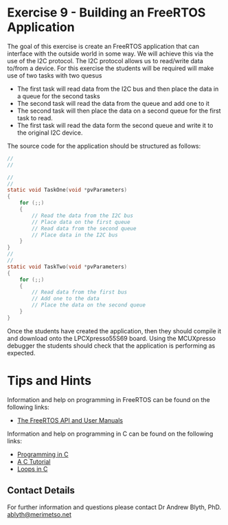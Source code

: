 # Exercise 9 -  Building an FreeRTOS Application

The goal of this exercise is create an FreeRTOS application that can interface with the outside world in some way. We will achieve this via the use of the I2C protocol. The I2C protocol allows us to read/write data to/from a device.  For this exercise the students will be required will make use of two tasks with two quesus

* The first task will read data from the I2C bus and then place the data in a queue for the second tasks
* The second task will read the data from the queue and add one to it
* The second task will then place the data on a second queue for the first task to read.
* The first task will read the data form the second queue and write it to the original I2C device.

The source code for the application should be structured as follows:

```c
//
//

//
//
static void TaskOne(void *pvParameters)
{
    for (;;)
    {
        // Read the data from the I2C bus
        // Place data on the first queue
        // Read data from the second queue
        // Place data in the I2C bus
    }
}
//
//
static void TaskTwo(void *pvParameters)
{
    for (;;)
    {
        // Read data from the first bus
        // Add one to the data
        // Place the data on the second queue
    }
}
```

Once the students have created the application, then they should compile it and download onto the LPCXpresso55S69 board. Using the MCUXpresso debugger the students should check that the application is performing as expected.

# Tips and Hints
Information and help on programming in FreeRTOS can be found on the following links:
* [The FreeRTOS API and User Manuals](https://www.freertos.org/Documentation/RTOS_book.html)

Information and help on programming in C can be found on the following links:
* [Programming in C](https://beginnersbook.com/2014/01/c-program-structure/)
* [A C Tutorial](https://www.cprogramming.com/tutorial/c-tutorial.html?inl=nv)
* [Loops in C](https://www.tutorialspoint.com/cprogramming/c_loops.htm)

## Contact Details

For further information and questions please contact Dr Andrew Blyth, PhD. <ablyth@merimetso.net>
